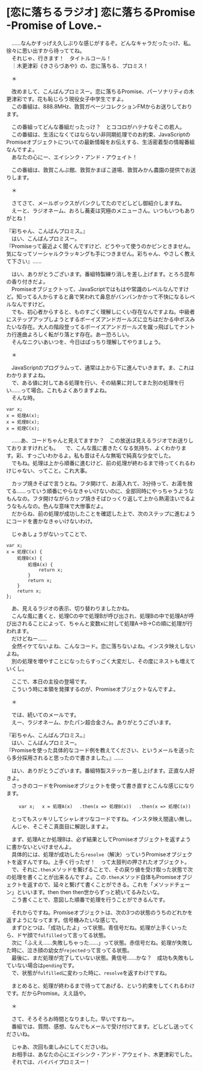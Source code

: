 # [恋に落ちるラジオ] 恋に落ちるPromise -Promise of Love.-

　……なんかすっげえ久しぶりな感じがするぞ。どんなキャラだったっけ、私。徐々に思い出すから待っててね。  
　それじゃ、行きます！　タイトルコール！  
　｜木更津彩《きさらづあや》の、恋に落ちる、プロミス！

　＊

　改めまして、こんばんプロミスー。恋に落ちるPromise、パーソナリティの木更津彩です。花も恥じらう現役女子中学生ですよ。  
　この番組は、888.8MHz、敦賀ガベージコレクションFMからお送りしております。

　この番組ってどんな番組だったっけ？　とココロがハテナなそこの若人。  
　この番組は、生活になくてはならない非同期処理でのお約束、JavaScriptのPromiseオブジェクトについての最新情報をお伝えする、生活密着型の情報番組なんですよ。  
　あなたの心にー、エイシンク・アンド・アウェイト！

　この番組は、敦賀こんぶ館、敦賀かまぼこ道場、敦賀みかん農園の提供でお送りします。

　＊

　さてさて、メールボックスがパンクしてたのでどしどし御紹介しますね。  
　えーと、ラジオネーム、おろし蕎麦は究極のメニューさん。いつもいつもありがとね！

『彩ちゃん、こんばんプロミス。』  
　はい、こんばんプロミスー。  
『Promiseって最近よく聞くんですけど、どうやって使うのかピンときません。気になってソーシャルクラッキングも手につきません。彩ちゃん、やさしく教えて下さい』……

　はい、ありがとうございます。番組特製練り消しを差し上げます。とろろ昆布の香り付きだよ。  
　Promiseオブジェクトって、JavaScriptではもはや常識のレベルなんですけど。知ってる人からすると鼻で笑われて鼻息がバンバンかかって不快になるレベルなんですけど。  
　でも、初心者からすると、ものすごく理解しにくい存在なんですよね。中級者にステップアップしようとするボーイズアンドガールズに立ちはだかる中ボスみたいな存在。大人の階段登ってるボーイズアンドガールズを蹴っ飛ばしてナントカ行進曲よろしく転がり落とす存在。あー恐ろしい。  
　そんなニクいあいつを、今日はばっちり理解してやりましょう。

　＊

　JavaScriptのプログラムって、通常は上から下に進んでいきます。ま、これはわかりますよね。  
　で、ある値に対してある処理を行い、その結果に対してまた別の処理を行い……って場合。これもよくありますよね。  
　そんな時。

```
var x;
x = 処理A(x);
x = 処理B(x);
x = 処理C(x);
```

　……あ、コードちゃんと見えてますか？　この放送は見えるラジオでお送りしておりますけれども。
　で、こんな風に書きたくなる気持ち、よくわかります。彩、すっごいわかるよ。私も昔はそんな無垢で純真な少女でした。  
　でもね。処理は上から順番に進むけど、前の処理が終わるまで待ってくれるわけじゃない、ってこと。これ大事。

　カップ焼きそばで言うとね。フタ開けて、お湯入れて、3分待って、お湯を捨てる……っていう順番にやらなきゃいけないのに、全部同時にやっちゃうようなもんなの。フタ開けながらカップ焼きそばひっくり返して上から熱湯注いでるようなもんなの。色んな意味で大惨事だよ。  
　だからね、前の処理が成功したことを確認した上で、次のステップに進むようにコードを書かなきゃいけないわけ。

　じゃあしょうがないってことで、

```
var x;
x = 処理C(x) {
    処理B(x) {
        処理A(x) {
            return x;
        }
        return x;
    }
    return x;
};
```

　あ、見えるラジオの表示、切り替わりましたかね。  
　こんな風に書くと、処理Cの中で処理Bが呼び出され、処理Bの中で処理Aが呼び出されることによって、ちゃんと変数xに対して処理A→B→Cの順に処理が行われます。  
　だけどねー……  
　全然イケてないよね、こんなコード。恋に落ちないよね。インスタ映えしないよね。  
　別の処理を増やすことになったらすっごく大変だし、その度にネストも増えていくし。

　ここで、本日の主役の登場です。  
　こういう時に本領を発揮するのが、Promiseオブジェクトなんですよ。  

　＊

　では、続いてのメールです。  
　えー、ラジオネーム、かたパン超合金さん。ありがとうございます。

『彩ちゃん、こんばんプロミス。』  
　はい、こんばんプロミスー。  
『Promiseを使った具体的なコード例を教えてください、というメールを送ったら多分採用されると思ったので書きました。』……

　はい、ありがとうございます。番組特製ステッカー差し上げます。正直な人好きよ。  
　さっきのコードをPromiseオブジェクトを使って書き直すとこんな感じになります。

　```
　var x;
　x = 処理A(x)
　.then(x => 処理B(x))
　.then(x => 処理C(x))
　```

　とってもスッキリしてシャレオツなコードですね。インスタ映え間違い無し。  
　んじゃ、そこそこ真面目に解説しますよ。

　まず、処理Aとか処理Bは、必ず結果としてPromiseオブジェクトを返すように書かないといけませんよ。  
　具体的には、処理が成功したら`resolve`（解決）っていうPromiseオブジェクトを返すんですね。上手く行ったぜ！　って太鼓判の押されたオブジェクト。
　で、それに`.then`メソッドを繋げることで、その戻り値を受け取った状態で次の処理を書くことが出来るんですよ。この`.then`メソッド自体もPromiseオブジェクトを返すので、延々と繋げて書くことができる。これを「メソッドチェーン」といいます。then then then世からずっと続いてるみたいな。  
　こう書くことで、意図した順番で処理を行うことができるんです。

　それからですね。Promiseオブジェクトは、次の3つの状態のうちのどれかを返すようになってます。信号機みたいな感じで。  
　まずひとつは、「成功したよ」って状態。青信号だね。処理が上手くいったら、ドヤ顔で`fulfilled`って言ってる状態。  
　次に「ふええ……失敗しちゃった……」って状態。赤信号だね。処理が失敗した時に、泣き顔の幼女が`rejected`って言ってる状態。  
　最後に、まだ処理が完了していない状態。黄信号……かな？　成功も失敗もしていない場合は`pending`です。  
　で、状態が`fulfilled`に変わった時に、`resolve`を返すわけですね。

　まとめると、処理が終わるまで待っててあげる、という約束をしてくれるわけです。だからPromise。ええ話や。

　＊

　さて、そろそろお時間となりました。早いですねー。  
　番組では、質問、感想、なんでもメールで受け付けてます。どしどし送ってくださいね。

　じゃあ、次回も楽しみにしてくださいね。  
　お相手は、あなたの心にエイシンク・アンド・アウェイト、木更津彩でした。  
　それでは、バイバイプロミスー！　